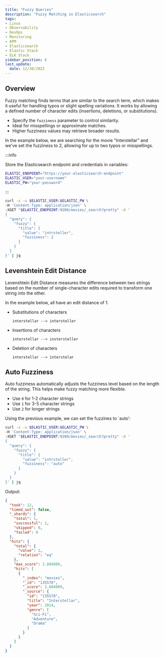 ```yaml
---
title: "Fuzzy Queries"
description: "Fuzzy Matching in Elasticsearch"
tags: 
- Linux
- Observability
- DevOps
- Monitoring 
- APM
- Elasticsearch
- Elastic Stack
- ELK Stack
sidebar_position: 6
last_update:
  date: 12/30/2022
---
```



## Overview

Fuzzy matching finds terms that are similar to the search term, which makes it useful for handling typos or slight spelling variations. It works by allowing a defined number of character edits (insertions, deletions, or substitutions).  

- Specify the `fuzziness` parameter to control similarity.  
- Ideal for misspellings or approximate matches.  
- Higher fuzziness values may retrieve broader results.  

In the example below, we are searching for the movie "Interstellar" and we've set the fuzziness to 2, allowing for up to two typos or misspellings.


:::info 

Store the Elasticsearch endpoint and credentials in variables:  

```bash
ELASTIC_ENDPOINT="https://your-elasticsearch-endpoint"
ELASTIC_USER="your-username"
ELASTIC_PW="your-password"
```  

:::


```bash
curl -s -u $ELASTIC_USER:$ELASTIC_PW \
-H 'Content-Type: application/json' \
-XGET "$ELASTIC_ENDPOINT:9200/movies/_search?pretty" -d '
{
  "query": {
    "fuzzy": {
      "title": {
        "value": "intrsteller",
        "fuzziness": 2
      }
    }
  }
}' | jq
```  





## Levenshtein Edit Distance

Levenshtein Edit Distance measures the difference between two strings based on the number of single-character edits required to transform one string into the other.

In the example below, all have an edit distance of 1.

- Substitutions of characters

    ```plaintext
    interstellar --> intersteller
    ```

- Insertions of characters

    ```plaintext
    interstellar --> instersteller
    ```

- Deletion of characters

    ```plaintext
    interstellar --> interstelar
    ```


## Auto Fuzziness

Auto fuzziness automatically adjusts the fuzziness level based on the length of the string. This helps make fuzzy matching more flexible.

- Use `0` for 1-2 character strings  
- Use `1` for 3-5 character strings  
- Use `2` for longer strings

Using the previous example, we can set the fuzzines to `auto':

```bash
curl -s -u $ELASTIC_USER:$ELASTIC_PW \
-H 'Content-Type: application/json' \
-XGET "$ELASTIC_ENDPOINT:9200/movies/_search?pretty" -d '
{
  "query": {
    "fuzzy": {
      "title": {
        "value": "intrsteller",
        "fuzziness": "auto"
      }
    }
  }
}' | jq
```  

Output:

```json
{
  "took": 12,
  "timed_out": false,
  "_shards": {
    "total": 1,
    "successful": 1,
    "skipped": 0,
    "failed": 0
  },
  "hits": {
    "total": {
      "value": 1,
      "relation": "eq"
    },
    "max_score": 2.884009,
    "hits": [
      {
        "_index": "movies",
        "_id": "135570",
        "_score": 2.884009,
        "_source": {
          "id": "135570",
          "title": "Interstellar",
          "year": 2014,
          "genre": [
            "Sci-Fi",
            "Adventure",
            "Drama"
          ]
        }
      }
    ]
  }
} 
```